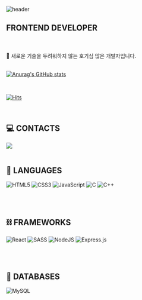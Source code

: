 ![header](https://capsule-render.vercel.app/api?type=waving&color=gradient&customColorList=252,186,3&height=300&section=header&text=YOUNGSEO-KIM&fontSize=90)


## FRONTEND DEVELOPER

<br /> 
<br />
💪 새로운 기술을 두려워하지 않는 호기심 많은 개발자입니다.

<br />
<br />

[![Anurag's GitHub stats](https://github-readme-stats.vercel.app/api?username=youngseoKim-kr)](https://github.com/youngseoKim-kr/github-readme-stats)

<br />

[![Hits](https://hits.seeyoufarm.com/api/count/incr/badge.svg?url=https%3A%2F%2Fgithub.com%2FyoungseoKim-kr&count_bg=%2379C83D&title_bg=%23555555&icon=&icon_color=%23E7E7E7&title=hits&edge_flat=false)](https://hits.seeyoufarm.com)

<br />

##  💻 CONTACTS

<a href="mailto:ysk5754@gmail.com"><img src="https://img.shields.io/badge/Gmail-D14836?style=for-the-badge&logo=gmail&logoColor=white&link=mailto:ysk5754@gmail.com"/></a>
<br />
<br />

## 📄 LANGUAGES
![HTML5](https://img.shields.io/badge/html5-%23E34F26.svg?style=for-the-badge&logo=html5&logoColor=white)
![CSS3](https://img.shields.io/badge/css3-%231572B6.svg?style=for-the-badge&logo=css3&logoColor=white)
![JavaScript](https://img.shields.io/badge/javascript-%23323330.svg?style=for-the-badge&logo=javascript&logoColor=%23F7DF1E)
![C](https://img.shields.io/badge/c-%2300599C.svg?style=for-the-badge&logo=c&logoColor=white)
![C++](https://img.shields.io/badge/c++-%2300599C.svg?style=for-the-badge&logo=c%2B%2B&logoColor=white)

<br />
<br />


## ⛓ FRAMEWORKS

![React](https://img.shields.io/badge/react-%2320232a.svg?style=for-the-badge&logo=react&logoColor=%2361DAFB)
![SASS](https://img.shields.io/badge/SASS-hotpink.svg?style=for-the-badge&logo=SASS&logoColor=white)
![NodeJS](https://img.shields.io/badge/node.js-6DA55F?style=for-the-badge&logo=node.js&logoColor=white)
![Express.js](https://img.shields.io/badge/express.js-%23404d59.svg?style=for-the-badge&logo=express&logoColor=%2361DAFB)

<br />
<br />


## 📀 DATABASES

![MySQL](https://img.shields.io/badge/mysql-%2300f.svg?style=for-the-badge&logo=mysql&logoColor=white)

<br />
<br />
